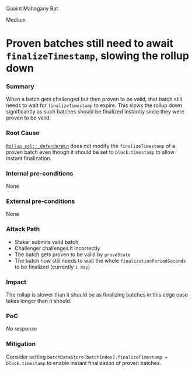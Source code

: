 Quaint Mahogany Bat

Medium

# Proven batches still need to await `finalizeTimestamp`, slowing the rollup down

### Summary

When a batch gets challenged but then proven to be valid, that batch still needs to wait for `finalizeTimestamp` to expire. This slows the rollup down significantly as such batches should be finalized instantly since they were proven to be valid.


### Root Cause

[`Rollup.sol::_defenderWin`](https://github.com/sherlock-audit/2024-08-morphl2/blob/98e0ec4c5bbd0b28f3d3a9e9159d1184bc45b38d/morph/contracts/contracts/l1/rollup/Rollup.sol#L691-L695) does not modify the `finalizeTimestamp` of a proven batch even though it should be set to `block.timestamp` to allow instant finalization.


### Internal pre-conditions

None

### External pre-conditions

None

### Attack Path

* Staker submits valid batch
* Challenger challenges it incorrectly
* The batch gets proven to be valid by `proveState`
* The batch now still needs to wait the whole `finalizationPeriodSeconds` to be finalized (currently `1 day`)


### Impact

The rollup is slower than it should be as finalizing batches in this edge case takes longer than it should.


### PoC

_No response_

### Mitigation

Consider setting `batchDataStore[batchIndex].finalizeTimestamp = block.timestamp` to enable instant finalization of proven batches.
